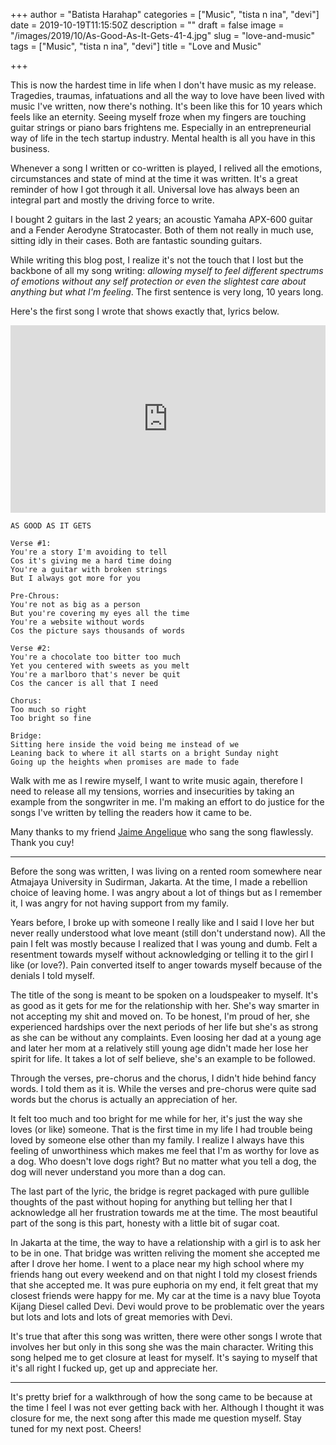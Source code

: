 +++
author = "Batista Harahap"
categories = ["Music", "tista n ina", "devi"]
date = 2019-10-19T11:15:50Z
description = ""
draft = false
image = "/images/2019/10/As-Good-As-It-Gets-41-4.jpg"
slug = "love-and-music"
tags = ["Music", "tista n ina", "devi"]
title = "Love and Music"

+++


This is now the hardest time in life when I don't have music as my release. Tragedies, traumas, infatuations and all the way to love have been lived with music I've written, now there's nothing. It's been like this for 10 years which feels like an eternity. Seeing myself froze when my fingers are touching guitar strings or piano bars frightens me. Especially in an entrepreneurial way of life in the tech startup industry. Mental health is all you have in this business.

Whenever a song I written or co-written is played, I relived all the emotions, circumstances and state of mind at the time it was written. It's a great reminder of how I got through it all. Universal love has always been an integral part and mostly the driving force to write.

I bought 2 guitars in the last 2 years; an acoustic Yamaha APX-600 guitar and a Fender Aerodyne Stratocaster. Both of them not really in much use, sitting idly in their cases. Both are fantastic sounding guitars.

While writing this blog post, I realize it's not the touch that I lost but the backbone of all my song writing: _allowing myself to feel different spectrums of emotions without any self protection or even the slightest care about anything but what I'm feeling_. The first sentence is very long, 10 years long.

Here's the first song I wrote that shows exactly that, lyrics below.

<iframe width="100%" height="300" scrolling="no" frameborder="no" allow="autoplay" src="https://w.soundcloud.com/player/?url=https%3A//api.soundcloud.com/tracks/41095281&color=%23b8b8b8&auto_play=false&hide_related=false&show_comments=true&show_user=true&show_reposts=false&show_teaser=true&visual=true"></iframe>

```
AS GOOD AS IT GETS

Verse #1:
You're a story I'm avoiding to tell
Cos it's giving me a hard time doing
You're a guitar with broken strings
But I always got more for you

Pre-Chrous:
You're not as big as a person
But you're covering my eyes all the time
You're a website without words
Cos the picture says thousands of words

Verse #2:
You're a chocolate too bitter too much
Yet you centered with sweets as you melt
You're a marlboro that's never be quit
Cos the cancer is all that I need

Chorus:
Too much so right
Too bright so fine

Bridge:
Sitting here inside the void being me instead of we
Leaning back to where it all starts on a bright Sunday night
Going up the heights when promises are made to fade
```

Walk with me as I rewire myself, I want to write music again, therefore I need to release all my tensions, worries and insecurities by taking an example from the songwriter in me. I'm making an effort to do justice for the songs I've written by telling the readers how it came to be.

Many thanks to my friend [Jaime Angelique](https://id.linkedin.com/in/jaime-angelique-2332a2174) who sang the song flawlessly. Thank you cuy!

---

Before the song was written, I was living on a rented room somewhere near Atmajaya University in Sudirman, Jakarta. At the time, I made a rebellion choice of leaving home. I was angry about a lot of things but as I remember it, I was angry for not having support from my family. 

Years before, I broke up with someone I really like and I said I love her but never really understood what love meant (still don't understand now). All the pain I felt was mostly because I realized that I was young and dumb. Felt a resentment towards myself without acknowledging or telling it to the girl I like (or love?). Pain converted itself to anger towards myself because of the denials I told myself.

The title of the song is meant to be spoken on a loudspeaker to myself. It's as good as it gets for me for the relationship with her. She's way smarter in not accepting my shit and moved on. To be honest, I'm proud of her, she experienced hardships over the next periods of her life but she's as strong as she can be without any complaints. Even loosing her dad at a young age and later her mom at a relatively still young age didn't made her lose her spirit for life. It takes a lot of self believe, she's an example to be followed.

Through the verses, pre-chorus and the chorus, I didn't hide behind fancy words. I told them as it is. While the verses and pre-chorus were quite sad words but the chorus is actually an appreciation of her.

It felt too much and too bright for me while for her, it's just the way she loves (or like) someone. That is the first time in my life I had trouble being loved by someone else other than my family. I realize I always have this feeling of unworthiness which makes me feel that I'm as worthy for love as a dog. Who doesn't love dogs right? But no matter what you tell a dog, the dog will never understand you more than a dog can.

The last part of the lyric, the bridge is regret packaged with pure gullible thoughts of the past without hoping for anything but telling her that I acknowledge all her frustration towards me at the time. The most beautiful part of the song is this part, honesty with a little bit of sugar coat.

In Jakarta at the time, the way to have a relationship with a girl is to ask her to be in one. That bridge was written reliving the moment she accepted me after I drove her home. I went to a place near my high school where my friends hang out every weekend and on that night I told my closest friends that she accepted me. It was pure euphoria on my end, it felt great that my closest friends were happy for me. My car at the time is a navy blue Toyota Kijang Diesel called Devi. Devi would prove to be problematic over the years but lots and lots and lots of great memories with Devi.

It's true that after this song was written, there were other songs I wrote that involves her but only in this song she was the main character. Writing this song helped me to get closure at least for myself. It's saying to myself that it's all right I fucked up, get up and appreciate her.

---

It's pretty brief for a walkthrough of how the song came to be because at the time I feel I was not ever getting back with her. Although I thought it was closure for me, the next song after this made me question myself. Stay tuned for my next post. Cheers!